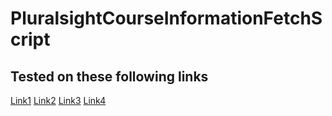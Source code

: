 # PluralsightCourseInformationFetchScript

## Tested on these following links
[Link1](https://app.pluralsight.com/library/courses/jira-fundamentals-update/table-of-contents)
[Link2](https://app.pluralsight.com/library/courses/jira-project-customization/table-of-contents)
[Link3](https://app.pluralsight.com/library/courses/jira-workflow-creation-customization/table-of-contents)
[Link4](https://app.pluralsight.com/library/courses/jira-integrations/table-of-contents)
